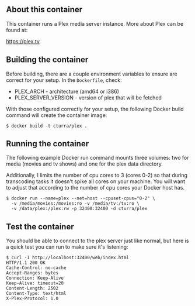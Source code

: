About this container
---
This container runs a Plex media server instance. More about Plex can be found at:

  https://plex.tv


Building the container
---
Before building, there are a couple environment variables to ensure are correct
for your setup. In the `Dockerfile`, check:

* PLEX_ARCH - architecture (amd64 or i386)
* PLEX_SERVER_VERSION - version of plex that will be fetched

With those configured correctly for your setup, the following Docker build
command will create the container image:

```
$ docker build -t cturra/plex .
```


Running the container
---
The following example Docker run command mounts three volumes: two for media
(movies and tv shows) and one for the plex data directory. 

Additionally, I limits the number of cpu cores to 3 (cores 0-2) so that during
transcoding tasks it doesn't spike all cores on your machine. You will want to
adjust that according to the number of cpu cores your Docker host has.

```
$ docker run --name=plex --net=host --cpuset-cpus="0-2" \
  -v /media/movies:/movies:ro -v /media/tv:/tv:ro \
  -v /data/plex:/plex:rw -p 32400:32400 -d cturra/plex
```


Test the container
---
You should be able to connect to the plex server just like normal, but here is a
quick test you can run to make sure it's listening:

```
$ curl -I http://localhost:32400/web/index.html
HTTP/1.1 200 OK
Cache-Control: no-cache
Accept-Ranges: bytes
Connection: Keep-Alive
Keep-Alive: timeout=20
Content-Length: 2502
Content-Type: text/html
X-Plex-Protocol: 1.0
```
